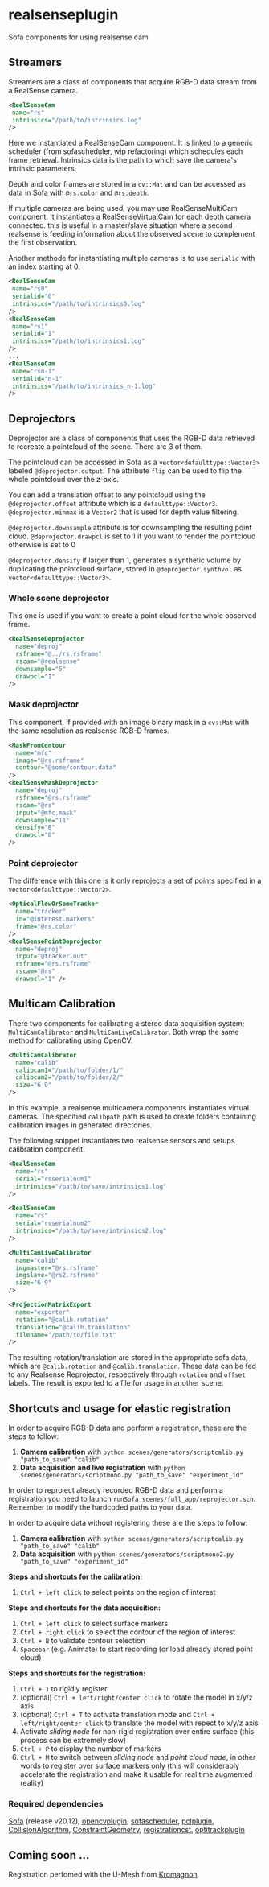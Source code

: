 # realsenseplugin
Sofa components for using realsense cam

## Streamers
Streamers are a class of components that acquire RGB-D data stream from a RealSense camera.
```xml
<RealSenseCam
 name="rs"
 intrinsics="/path/to/intrinsics.log"
/>
```
Here we instantiated a RealSenseCam component. It is linked to a generic scheduler (from sofascheduler, wip refactoring) which schedules each frame retrieval.
Intrinsics data is the path to which save the camera's intrinsic parameters.

Depth and color frames are stored in a `cv::Mat` and can be accessed as data in Sofa with `@rs.color` and `@rs.depth`.

If multiple cameras are being used, you may use RealSenseMultiCam component.
It instantiates a RealSenseVirtualCam for each depth camera connected. this is useful in a master/slave situation where a second realsense is feeding information about the observed scene to complement the first observation. 

Another methode for instantiating multiple cameras is to use `serialid` with an index starting at 0.
```xml
<RealSenseCam
 name="rs0"
 serialid="0"
 intrinsics="/path/to/intrinsics0.log"
/>
<RealSenseCam
 name="rs1"
 serialid="1"
 intrinsics="/path/to/intrinsics1.log"
/>
...
<RealSenseCam
 name="rsn-1"
 serialid="n-1"
 intrinsics="/path/to/intrinsics_n-1.log"
/>
```

## Deprojectors
Deprojector are a class of components that uses the RGB-D data retrieved to recreate a pointcloud of the scene.
There are 3 of them.

The pointcloud can be accessed in Sofa as a `vector<defaulttype::Vector3>` labeled `@deprojector.output`.
The attribute `flip` can be used to flip the whole pointcloud over the z-axis.

You can add a translation offset to any pointcloud using the `@deprojector.offset` attribute which is a `defaulttype::Vector3`.
`@deprojector.minmax` is a `Vector2` that is used for depth value filtering.

`@deprojector.downsample` attribute is for downsampling the resulting point cloud.
`@deprojector.drawpcl` is set to 1 if you want to render the pointcloud otherwise is set to 0

`@deprojector.densify` if larger than 1, generates a synthetic volume by duplicating the pointcloud surface, stored in `@deprojector.synthvol` as `vector<defaulttype::Vector3>`.

### Whole scene deprojector 
This one is used if you want to create a point cloud for the whole observed frame.
```xml
<RealSenseDeprojector
  name="deproj"
  rsframe="@../rs.rsframe"
  rscam="@realsense"
  downsample="5"
  drawpcl="1"
/>
```

### Mask deprojector 
This component, if provided with an image binary mask in a `cv::Mat` with the same resolution as realsense RGB-D frames.
```xml
<MaskFromContour
  name="mfc"
  image="@rs.rsframe"
  contour="@some/contour.data" 
/>
<RealSenseMaskDeprojector
  name="deproj"
  rsframe="@rs.rsframe"
  rscam="@rs"
  input="@mfc.mask"
  downsample="11"
  densify="8"
  drawpcl="0" 
/>
```

### Point deprojector 
The difference with this one is it only reprojects a set of points specified in a `vector<defaulttype::Vector2>`.
```xml
<OpticalFlowOrSomeTracker
  name="tracker"
  in="@interest.markers"
  frame="@rs.color"
/>
<RealSensePointDeprojector
  name="deproj"
  input="@tracker.out"
  rsframe="@rs.rsframe"
  rscam="@rs"
  drawpcl="1" />
```

## Multicam Calibration 
There two components for calibrating a stereo data acquisition system; `MultiCamCalibrator` and `MultiCamLiveCalibrator`.
Both wrap the same method for calibrating using OpenCV.
```xml
<MultiCamCalibrator
  name="calib"
  calibcam1="/path/to/folder/1/"
  calibcam2="/path/to/folder/2/"
  size="6 9"
/>
```
In this example, a realsense multicamera components instantiates virtual cameras. 
The specified `calibpath` path is used to create folders containing calibration images in generated directories.

The following snippet instantiates two realsense sensors and setups calibration component.
```xml
<RealSenseCam
  name="rs"
  serial="rsserialnum1"
  intrinsics="/path/to/save/intrinsics1.log"
/>

<RealSenseCam
  name="rs"
  serial="rsserialnum2"
  intrinsics="/path/to/save/intrinsics2.log"
/>

<MultiCamLiveCalibrator
  name="calib"
  imgmaster="@rs.rsframe"
  imgslave="@rs2.rsframe"
  size="6 9"
/>

<ProjectionMatrixExport
  name="exporter"
  rotation="@calib.rotation"
  translation="@calib.translation"
  filename="/path/to/file.txt"
/>
```

The resulting rotation/translation are stored in the appropriate sofa data, which are `@calib.rotation` and `@calib.translation`.
These data can be fed to any Realsense Reprojector, respectively through `rotation` and `offset` labels.
The result is exported to a file for usage in another scene.

## Shortcuts and usage for elastic registration
In order to acquire RGB-D data and perform a registration, these are the steps to follow:
1. **Camera calibration** with ```python scenes/generators/scriptcalib.py "path_to_save" "calib"```
2. **Data acquisition and live registration** with  ```python scenes/generators/scriptmono.py "path_to_save" "experiment_id"```

In order to reproject already recorded RGB-D data and perform a registration you need to launch ```runSofa scenes/full_app/reprojector.scn```. Remember to modify the hardcoded paths to your data.

In order to acquire data without registering these are the steps to follow:
1. **Camera calibration** with ```python scenes/generators/scriptcalib.py "path_to_save" "calib"```
2. **Data acquisition** with  ```python scenes/generators/scriptmono2.py "path_to_save" "experiment_id"```

**Steps and shortcuts for the calibration:**
1. ```Ctrl + left click``` to select points on the region of interest

**Steps and shortcuts for the data acquisition:**
1. ```Ctrl + left click``` to select surface markers
2. ```Ctrl + right click``` to select the contour of the region of interest
3. ```Ctrl + B``` to validate contour selection
4. ```Spacebar``` (e.g. Animate) to start recording (or load already stored point cloud)

**Steps and shortcuts for the registration:**
1. ```Ctrl + 1``` to rigidly register
2. (optional) ```Ctrl + left/right/center click``` to rotate the model in x/y/z axis
3. (optional) ```Ctrl + T``` to activate translation mode and ```Ctrl + left/right/center click``` to translate the model with repect to x/y/z axis
4. Activate *sliding node* for non-rigid registration over entire surface (this process can be extremely slow)
5. ```Ctrl + P``` to display the number of markers
6. ```Ctrl + M``` to switch between *sliding node* and *point cloud node*, in other words to register over surface markers only (this will considerably accelerate the registration and make it usable for real time augmented reality)

### Required dependencies
[Sofa][sofa_link] (release v20.12),
[opencvplugin][opencvplugin_link],
[sofascheduler][sofascheduler_link],
[pclplugin][pclplugin_link],
[CollisionAlgorithm][CollisionAlgorithm_link],
[ConstraintGeometry][ConstraintGeometry_link],
[registrationcst][registrationcst_link],
[optitrackplugin][optitrackplugin_link]

## Coming soon ...
Registration perfomed with the U-Mesh from [Kromagnon][kro_link]

[sofa_link]: https://github.com/sofa-framework/sofa
[opencvplugin_link]: https://gitlab.inria.fr/mimesis/opencvplugin
[sofascheduler_link]: https://gitlab.inria.fr/mimesis/sofascheduler
[pclplugin_link]: https://gitlab.inria.fr/mimesis/pclplugin
[CollisionAlgorithm_link]: https://gitlab.inria.fr/mimesis/CollisionAlgorithm
[ConstraintGeometry_link]: https://gitlab.inria.fr/mimesis/ConstraintGeometry
[registrationcst_link]: https://gitlab.inria.fr/mimesis/registrationcst
[optitrackplugin_link]: https://gitlab.inria.fr/mimesis/optitrackplugin
[kro_link]: https://gitlab.inria.fr/mimesis/kromagnon
